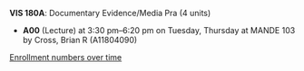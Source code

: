 **VIS 180A**: Documentary Evidence/Media Pra (4 units)

- **A00** (Lecture) at 3:30 pm–6:20 pm on Tuesday, Thursday at MANDE 103 by Cross, Brian R (A11804090)

[Enrollment numbers over time](./VIS180A.tsv)
